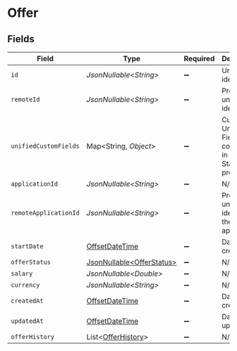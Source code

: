 # Offer


## Fields

| Field                                                                                        | Type                                                                                         | Required                                                                                     | Description                                                                                  | Example                                                                                      |
| -------------------------------------------------------------------------------------------- | -------------------------------------------------------------------------------------------- | -------------------------------------------------------------------------------------------- | -------------------------------------------------------------------------------------------- | -------------------------------------------------------------------------------------------- |
| `id`                                                                                         | *JsonNullable\<String>*                                                                      | :heavy_minus_sign:                                                                           | Unique identifier                                                                            | 8187e5da-dc77-475e-9949-af0f1fa4e4e3                                                         |
| `remoteId`                                                                                   | *JsonNullable\<String>*                                                                      | :heavy_minus_sign:                                                                           | Provider's unique identifier                                                                 | 8187e5da-dc77-475e-9949-af0f1fa4e4e3                                                         |
| `unifiedCustomFields`                                                                        | Map\<String, *Object*>                                                                       | :heavy_minus_sign:                                                                           | Custom Unified Fields configured in your StackOne project                                    | {<br/>"my_project_custom_field_1": "REF-1236",<br/>"my_project_custom_field_2": "some other value"<br/>} |
| `applicationId`                                                                              | *JsonNullable\<String>*                                                                      | :heavy_minus_sign:                                                                           | N/A                                                                                          |                                                                                              |
| `remoteApplicationId`                                                                        | *JsonNullable\<String>*                                                                      | :heavy_minus_sign:                                                                           | Provider's unique identifier of the application                                              | e3cb75bf-aa84-466e-a6c1-b8322b257a48                                                         |
| `startDate`                                                                                  | [OffsetDateTime](https://docs.oracle.com/javase/8/docs/api/java/time/OffsetDateTime.html)    | :heavy_minus_sign:                                                                           | Date of creation                                                                             | 2021-01-01T01:01:01.000Z                                                                     |
| `offerStatus`                                                                                | [JsonNullable\<OfferStatus>](../../models/components/OfferStatus.md)                         | :heavy_minus_sign:                                                                           | N/A                                                                                          |                                                                                              |
| `salary`                                                                                     | *JsonNullable\<Double>*                                                                      | :heavy_minus_sign:                                                                           | N/A                                                                                          |                                                                                              |
| `currency`                                                                                   | *JsonNullable\<String>*                                                                      | :heavy_minus_sign:                                                                           | N/A                                                                                          |                                                                                              |
| `createdAt`                                                                                  | [OffsetDateTime](https://docs.oracle.com/javase/8/docs/api/java/time/OffsetDateTime.html)    | :heavy_minus_sign:                                                                           | Date of creation                                                                             | 2021-01-01T01:01:01.000Z                                                                     |
| `updatedAt`                                                                                  | [OffsetDateTime](https://docs.oracle.com/javase/8/docs/api/java/time/OffsetDateTime.html)    | :heavy_minus_sign:                                                                           | Date of last update                                                                          | 2021-01-01T01:01:01.000Z                                                                     |
| `offerHistory`                                                                               | List\<[OfferHistory](../../models/components/OfferHistory.md)>                               | :heavy_minus_sign:                                                                           | N/A                                                                                          |                                                                                              |
